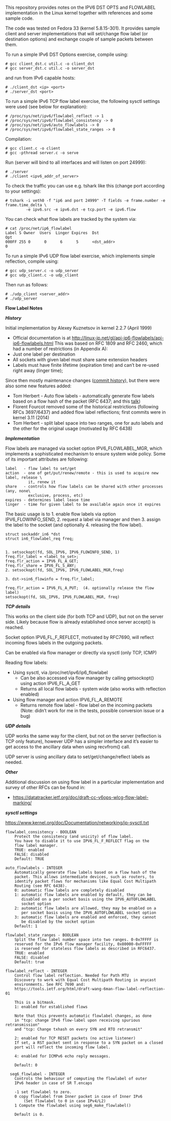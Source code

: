

This repository provides notes on the IPV6 DST OPTS and FLOWLABEL implementation in the Linux kernel together with references and some sample code.

The code was tested on Fedora 33 (kernel 5.8.15-301). It provides sample client and server implementations that will set/change flow label (or destination options) and exchange couple of sample packets between them.

To run a simple IPv6 DST Options exercise, compile using:
```
# gcc client_dst.c util.c -o client_dst
# gcc server_dst.c util.c -o server_dst
```
and run from IPv6 capable hosts:
```
# ./client_dst <ip> <port>
# ./server_dst <port>
```

To run a simple IPv6 TCP flow label exercise, the following sysctl settings were used (see below for explanation):
```
# /proc/sys/net/ipv6/flowlabel_reflect -> 1
# /proc/sys/net/ipv6/flowlabel_consistency -> 0
# /proc/sys/net/ipv6/auto_flowlabels -> 0
# /proc/sys/net/ipv6/flowlabel_state_ranges -> 0
```
Compilation:
```
# gcc client.c -o client
# gcc -pthread server.c -o serve
```
Run (server will bind to all interfaces and will listen on port 24999):
```
# ./server
# ./client <ipv6_addr_of_server>
```

To check the traffic you can use e.g. tshark like this (change port according to your settings):
```
# tshark -i veth0 -f "ip6 and port 24999" -T fields -e frame.number -e frame.time_delta \
         -e ipv6.src -e ipv6.dst -e tcp.port -e ipv6.flow 
```

You can check what flow labels are tracked by the system via:
```
# cat /proc/net/ip6_flowlabel
Label S Owner  Users  Linger Expires  Dst                              Opt
000FF 255 0      0      6      5      <dst_addr>                       0
```

To run a simple IPv6 UDP flow label exercise, which implements simple reflection, compile using:
```
# gcc udp_server.c -o udp_server
# gcc udp_client.c -o udp_client
```

Then run as follows:
```
# ./udp_client <server_addr>
# ./udp_server
```

**Flow Label Notes**

***History***

Initial implementation by Alexey Kuznetsov in kernel 2.2.7 (April 1999)
- Official documentation is at http://linux-ip.net/gl/api-ip6-flowlabels/api-ip6-flowlabels.html
This was based on RFC 1809 and RFC 2460, which had a number of restrictions (in Appendix A): 
- Just one label per destination
- All sockets with given label must share same extension headers
- Labels must have finite lifetime (expiration time) and can’t be re-used right away (linger time); 

Since then mostly maintenance changes ([commit history](https://github.com/torvalds/linux/commits/master?before=dcc0b49040c70ad827a7f3d58a21b01fdb14e749+35&branch=master&path%5B%5D=net&path%5B%5D=ipv6&path%5B%5D=ip6_flowlabel.c)), but there were also some new features added:
- Tom Herbert - Auto flow labels - automatically generate flow labels based on a flow hash of the packet (RFC 6437; and this [talk](https://datatracker.ietf.org/meeting/110/materials/slides-110-v6ops-tcp-socket-hash-flow-label-00))
- Florent Fourcot removed some of the historical restrictions (following RFCs 3697/6437) and added flow label reflections; first commits were in kernel 3.11 (2014)
- Tom Herbert - split label space into two ranges, one for auto labels and the other for the original usage (motivated by RFC 6438)

***Implementation***

Flow labels are managed via socket option IPV6_FLOWLABEL_MGR, which implements a sophisticated mechanism to ensure system wide policy. Some of its important attributes are following:
```
label   - flow label to set/get
action  - one of get/put/renew/remote - this is used to acquire new label, release \
          it, renew it 
share   - controls how flow labels can be shared with other processes (any, none\
          exclusive, process, etc)
expires - determines label lease time
linger  - time for given label to be available again once it expires
```

The basic usage is to 1. enable flow labels via option IPV6_FLOWINFO_SEND, 2. request a label via manager and then 3. assign the label to the socket (and optionally 4. releasing the flow label).
```
struct sockaddr_in6 *dst
struct in6_flowlabel_req freq;


1. setsockopt(fd, SOL_IPV6, IPV6_FLOWINFO_SEND, 1)                     
freq.flr_label = <label_to_set>;
freq.flr_action = IPV6_FL_A_GET;
freq.flr_share = IPV6_FL_S_ANY;
2. setsockopt(fd, SOL_IPV6, IPV6_FLOWLABEL_MGR,freq)

3. dst->sin6_flowinfo = freq.flr_label;

freq.flr_action = IPV6_FL_A_PUT;  (4. optionally release the flow label)
setsockopt(fd, SOL_IPV6, IPV6_FLOWLABEL_MGR, freq)
```

***TCP details***

This works on the client side (for both TCP and UDP), but not on the server side. Likely because flow is already established once server accept() is reached.

Socket option IPV6_FL_F_REFLECT, motivated by RFC7690, will reflect incoming flows labels in the outgoing packets.

Can be enabled via flow manager or directly via sysctl (only TCP, ICMP)

Reading flow labels:
- Using sysctl, via /proc/net/ipv6/ip6_flowlabel
  - Can be also accessed via flow manager by calling getsockopt() using action IPV6_FL_A_GET
  - Returns all local flow labels - system wide (also works with reflection enabled)
- Using flow manager and action IPV6_FL_A_REMOTE
  - Returns remote flow label - flow label on the incoming packets (Note: didn’t work for me in the tests, possible conversion issue or a bug)

***UDP details***

UDP works the same way for the client, but not on the server (reflection is TCP only feature), however UDP has a simpler interface and it’s easier to get access to the ancillary data when using recvfrom() call.

UDP server is using ancillary data to set/get/change/reflect labels as needed. 

***Other***

Additional discussion on using flow label in a particular implementation and survey of other RFCs can be found in:
* https://datatracker.ietf.org/doc/draft-cc-v6ops-wlcg-flow-label-marking/


***sysctl settings***

https://www.kernel.org/doc/Documentation/networking/ip-sysctl.txt

```
flowlabel_consistency - BOOLEAN
	Protect the consistency (and unicity) of flow label.
	You have to disable it to use IPV6_FL_F_REFLECT flag on the
	flow label manager.
	TRUE: enabled
	FALSE: disabled
	Default: TRUE

auto_flowlabels - INTEGER
	Automatically generate flow labels based on a flow hash of the
	packet. This allows intermediate devices, such as routers, to
	identify packet flows for mechanisms like Equal Cost Multipath
	Routing (see RFC 6438).
	0: automatic flow labels are completely disabled
	1: automatic flow labels are enabled by default, they can be
	   disabled on a per socket basis using the IPV6_AUTOFLOWLABEL
	   socket option
	2: automatic flow labels are allowed, they may be enabled on a
	   per socket basis using the IPV6_AUTOFLOWLABEL socket option
	3: automatic flow labels are enabled and enforced, they cannot
	   be disabled by the socket option
	Default: 1

flowlabel_state_ranges - BOOLEAN
	Split the flow label number space into two ranges. 0-0x7FFFF is
	reserved for the IPv6 flow manager facility, 0x80000-0xFFFFF
	is reserved for stateless flow labels as described in RFC6437.
	TRUE: enabled
	FALSE: disabled
	Default: true

flowlabel_reflect - INTEGER
	Control flow label reflection. Needed for Path MTU
	Discovery to work with Equal Cost Multipath Routing in anycast
	environments. See RFC 7690 and:
	https://tools.ietf.org/html/draft-wang-6man-flow-label-reflection-01

	This is a bitmask.
	1: enabled for established flows

	Note that this prevents automatic flowlabel changes, as done
	in "tcp: change IPv6 flow-label upon receiving spurious retransmission"
	and "tcp: Change txhash on every SYN and RTO retransmit"

	2: enabled for TCP RESET packets (no active listener)
	If set, a RST packet sent in response to a SYN packet on a closed
	port will reflect the incoming flow label.

	4: enabled for ICMPv6 echo reply messages.

	Default: 0

  seg6_flowlabel - INTEGER
	Controls the behaviour of computing the flowlabel of outer
	IPv6 header in case of SR T.encaps

	-1 set flowlabel to zero.
	0 copy flowlabel from Inner packet in case of Inner IPv6
		(Set flowlabel to 0 in case IPv4/L2)
	1 Compute the flowlabel using seg6_make_flowlabel()

	Default is 0.
```






